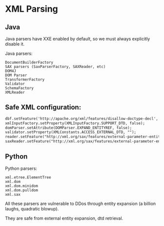 # XML Parsing

## Java
Java parsers have XXE enabled by default, so we must always explicitly disable it.

Java parsers: 

```
DocumentBuilderFactory 
SAX parsers (SaxParserFactory, SAXReader, etc)
DOM4J
DOM Parser
TransformerFactory
Validator
SchemaFactory
XMLReader
```

## Safe XML configuration: 

```xml
dbf.setFeature('http://apache.org/xml/features/disallow-doctype-decl', true);
xmlInputFactory.setProperty(XMLInputFactory.SUPPORT_DTD, false);
domParser.setAttribute(DOMParser.EXPAND_ENTITYREF, false);
validator.setProperty(XMLConstants.ACCESS_EXTERNAL_DTD, "");
reader.setFeature("http://xml.org/sax/features/external-parameter-entities", false);
saxReader.setFeature("http://xml.org/sax/features/external-parameter-entities", false);
```

## Python

Python parsers:

```
xml.etree.ElementTree
xml.dom
xml.dom.minidom
xml.dom.pulldom
xml.sax
```

All these parsers are vulnerable to DDos through entity expansion (a billion laughs, quadratic blowup). 

They are safe from external entity expansion, dtd retrieval. 

